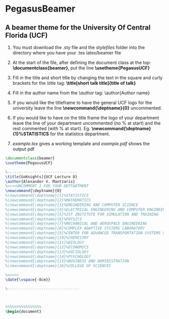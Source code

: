 # PegasusBeamer
## A beamer theme for the University Of Central Florida (UCF)

1. You must download the .sty file and the *stylefiles* folder into the directory where you have your .tex latex/beamer file

2. At the start of the file, after defining the document class at the top: **\documentclass{beamer}**, put the line **\usetheme{PegasusUCF}**

3. Fill in the title and short title  by changing the text in the square and curly brackets for the *\title* tag: **\title[short talk title]{title of talk}**

4. Fill in the author name from the *\author* tag: \author{Author name}

5. If you would like the titleframe to have the general UCF logo for the university leave the line **\newcommand{\deptname}{0}** uncommented.

6. If you would like to have on the title frame the logo of your department leave the line of your department uncommented (no % at start) and the rest commented (with % at start). Eg. **\newcommand{\deptname}{1}%STATISTICS** for the statistics department. 

7. *example.tex* gives a working template and *example.pdf* shows the output pdf


```latex
\documentclass{beamer}
\usetheme{PegasusUCF}

%-------------------------------
\title[GoKnights]{UCF Lecture 8}
\author{Alexander V. Mantzaris}
%>>>>UNCOMMENT 1 FOR YOUR DEPTARTMENT
\newcommand{\deptname}{0}
%\newcommand{\deptname}{1}%STATISTICS
%\newcommand{\deptname}{2}%MATHEMATICS
%\newcommand{\deptname}{3}%ENGINEERING AND COMPUTER SCIENCE
%\newcommand{\deptname}{4}%ELECTRICAL ENGINEERING AND COMPUTER ENGINEERING
%\newcommand{\deptname}{5}%IST INSTITUTE FOR SIMULATION AND TRAINING
%\newcommand{\deptname}{6}%PHYSICS
%\newcommand{\deptname}{7}%MECHANICAL AND AEROSPACE ENGINEERING
%\newcommand{\deptname}{8}%COMPLEX ADAPTIVE SYSTEMS LABORATORY
%\newcommand{\deptname}{9}%CENTER FOR ADVANCED TRANSPORTATION SYSTEMS SIMULATION
%\newcommand{\deptname}{10}%CHEMISTRY
%\newcommand{\deptname}{11}%BIOLOGY
%\newcommand{\deptname}{12}%ECONOMICS
%\newcommand{\deptname}{13}%SOCIOLOGY
%\newcommand{\deptname}{14}%PSYCHOLOGY
%\newcommand{\deptname}{15}%BUSINESS AND ADMINISTRATION
%\newcommand{\deptname}{16}%COLLEGE OF SCIENCES

%<<<<<
\date{\vspace{-8cm}}

%--------------------------------



%%%%%%%%%%%%%%%%
\begin{document}
```
